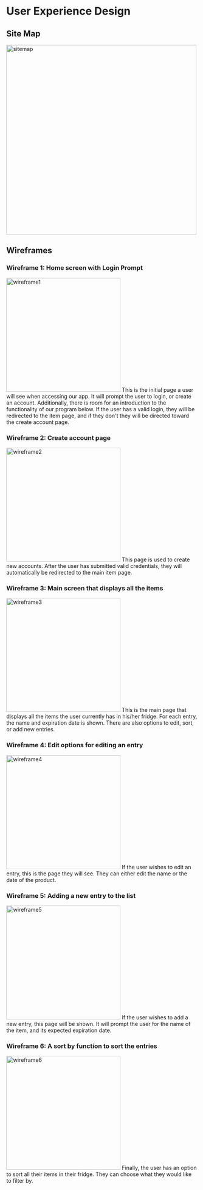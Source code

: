 # User Experience Design

## Site Map
<img src="ux-design/siteMap.png" alt="sitemap" width="500"/>

## Wireframes
### Wireframe 1: Home screen with Login Prompt
<img src="ux-design/LoginScreen.png" alt="wireframe1" width="300"/>
This is the initial page a user will see when accessing our app. It will prompt the user to login, or create an account. Additionally, there is room for an introduction to the functionality of our program below. If the user has a valid login, they will be redirected to the item page, and if they don't they will be directed toward the create account page. 

### Wireframe 2: Create account page
<img src="ux-design/CreateAccount.png" alt="wireframe2" width="300"/>
This page is used to create new accounts. After the user has submitted valid credentials, they will automatically be redirected to the main item page.

### Wireframe 3: Main screen that displays all the items
<img src="ux-design/ViewItems.png" alt="wireframe3" width="300"/>
This is the main page that displays all the items the user currently has in his/her fridge. For each entry, the name and expiration date is shown. There are also options to edit, sort, or add new entries. 

### Wireframe 4: Edit options for editing an entry
<img src="ux-design/EditPage.png" alt="wireframe4" width="300"/>
If the user wishes to edit an entry, this is the page they will see. They can either edit the name or the date of the product. 

### Wireframe 5: Adding a new entry to the list
<img src="ux-design/AddItem.png" alt="wireframe5" width="300"/>
If the user wishes to add a new entry, this page will be shown. It will prompt the user for the name of the item, and its expected expiration date.

### Wireframe 6: A sort by function to sort the entries
<img src="ux-design/SortBy.png" alt="wireframe6" width="300"/>
Finally, the user has an option to sort all their items in their fridge. They can choose what they would like to filter by. 
